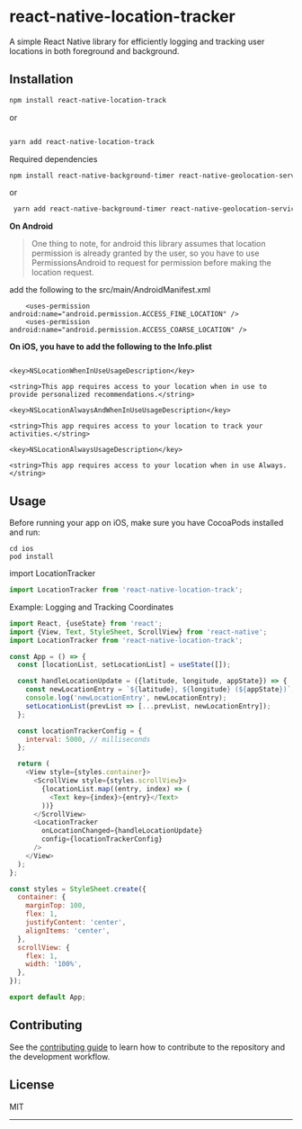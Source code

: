 # react-native-location-tracker

A simple React Native library for efficiently logging and tracking user locations in both foreground and background.

## Installation

```sh
npm install react-native-location-track

```

or

```sh

yarn add react-native-location-track
```

Required dependencies

```sh
npm install react-native-background-timer react-native-geolocation-service

```

or

```sh
 yarn add react-native-background-timer react-native-geolocation-service
```

**On Android**

> One thing to note, for android this library assumes that location permission is already granted by the user, so you have to use PermissionsAndroid to request for permission before making the location request.

add the following to the src/main/AndroidManifest.xml

```
    <uses-permission android:name="android.permission.ACCESS_FINE_LOCATION" />
    <uses-permission android:name="android.permission.ACCESS_COARSE_LOCATION" />
```

**On iOS, you have to add the following to the Info.plist**

```

<key>NSLocationWhenInUseUsageDescription</key>

<string>This app requires access to your location when in use to provide personalized recommendations.</string>

<key>NSLocationAlwaysAndWhenInUseUsageDescription</key>

<string>This app requires access to your location to track your activities.</string>

<key>NSLocationAlwaysUsageDescription</key>

<string>This app requires access to your location when in use Always.</string>

```

## Usage

Before running your app on iOS, make sure you have CocoaPods installed and run:

```
cd ios
pod install
```

import LocationTracker

```js
import LocationTracker from 'react-native-location-track';
```

Example: Logging and Tracking Coordinates

```js
import React, {useState} from 'react';
import {View, Text, StyleSheet, ScrollView} from 'react-native';
import LocationTracker from 'react-native-location-track';

const App = () => {
  const [locationList, setLocationList] = useState([]);

  const handleLocationUpdate = ({latitude, longitude, appState}) => {
    const newLocationEntry = `${latitude}, ${longitude} (${appState})`;
    console.log('newLocationEntry', newLocationEntry);
    setLocationList(prevList => [...prevList, newLocationEntry]);
  };

  const locationTrackerConfig = {
    interval: 5000, // milliseconds
  };

  return (
    <View style={styles.container}>
      <ScrollView style={styles.scrollView}>
        {locationList.map((entry, index) => (
          <Text key={index}>{entry}</Text>
        ))}
      </ScrollView>
      <LocationTracker
        onLocationChanged={handleLocationUpdate}
        config={locationTrackerConfig}
      />
    </View>
  );
};

const styles = StyleSheet.create({
  container: {
    marginTop: 100,
    flex: 1,
    justifyContent: 'center',
    alignItems: 'center',
  },
  scrollView: {
    flex: 1,
    width: '100%',
  },
});

export default App;
```

## Contributing

See the [contributing guide](CONTRIBUTING.md) to learn how to contribute to the repository and the development workflow.

## License

MIT

---
